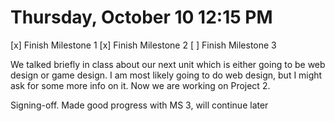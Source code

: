 # Thursday, October 10 12:15 PM
[x] Finish Milestone 1
[x] Finish Milestone 2
[ ] Finish Milestone 3

We talked briefly in class about our next unit which is either going to be web design or game design. I am most likely going to do web design, but I might ask for some more info on it. Now we are working on Project 2.


Signing-off. Made good progress with MS 3, will continue later